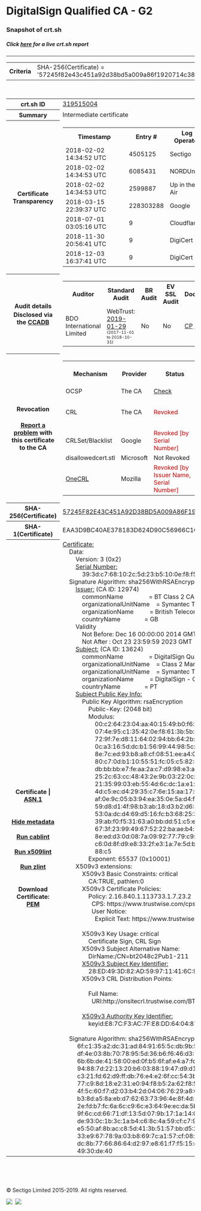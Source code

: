 # DigitalSign Qualified CA - G2
### Snapshot of crt.sh
##### Click [here](https://crt.sh/?q=57245F82E43C451A92D38BD5A009A86F1920714C38CCFAB5AFA10E5B71FFFF9B) for a live crt.sh report

---
<!DOCTYPE HTML PUBLIC "-//W3C//DTD HTML 4.0 Transitional//EN">
<HTML>

<BODY>

<TABLE>
  <TR>
    <TH class="outer">Criteria</TH>
    <TD class="outer">SHA-256(Certificate) = '57245f82e43c451a92d38bd5a009a86f1920714c38ccfab5afa10e5b71ffff9b'</TD>
  </TR>
</TABLE>
<BR>
<TABLE>
  <TR>
    <TH class="outer">crt.sh ID</TH>
    <TD class="outer"><A href="?id=319515004">319515004</A></TD>
  </TR>
  <TR>
    <TH class="outer">Summary</TH>
    <TD class="outer">Intermediate certificate</TD>
  </TR>
  <TR>
    <TH class="outer">Certificate<BR>Transparency</TH>
    <TD class="outer">
<TABLE class="options" style="margin-left:0px">
  <TR>
    <TH>Timestamp</TH>
    <TH>Entry #</TH>
    <TH>Log Operator</TH>
    <TH>Log URL</TH>
  </TR>
  <TR>
    <TD>2018-02-02&nbsp; <FONT class="small">14:34:52 UTC</FONT></TD>
    <TD>4505125</TD>
    <TD>Sectigo</TD>
    <TD>https://dodo.ct.comodo.com</TD>
  </TR>
  <TR>
    <TD>2018-02-02&nbsp; <FONT class="small">14:34:53 UTC</FONT></TD>
    <TD>6085431</TD>
    <TD>NORDUnet</TD>
    <TD>https://plausible.ct.nordu.net</TD>
  </TR>
  <TR>
    <TD>2018-02-02&nbsp; <FONT class="small">14:34:53 UTC</FONT></TD>
    <TD>2599887</TD>
    <TD>Up in the Air</TD>
    <TD>https://ct.filippo.io/behindthesofa</TD>
  </TR>
  <TR>
    <TD>2018-03-15&nbsp; <FONT class="small">22:39:37 UTC</FONT></TD>
    <TD>228303288</TD>
    <TD>Google</TD>
    <TD>https://ct.googleapis.com/rocketeer</TD>
  </TR>
  <TR>
    <TD>2018-07-01&nbsp; <FONT class="small">03:05:16 UTC</FONT></TD>
    <TD>9</TD>
    <TD>Cloudflare</TD>
    <TD>https://ct.cloudflare.com/logs/nimbus2023</TD>
  </TR>
  <TR>
    <TD>2018-11-30&nbsp; <FONT class="small">20:56:41 UTC</FONT></TD>
    <TD>9</TD>
    <TD>DigiCert</TD>
    <TD>https://nessie2023.ct.digicert.com/log</TD>
  </TR>
  <TR>
    <TD>2018-12-03&nbsp; <FONT class="small">16:37:41 UTC</FONT></TD>
    <TD>9</TD>
    <TD>DigiCert</TD>
    <TD>https://yeti2023.ct.digicert.com/log</TD>
  </TR>
</TABLE>
    </TD>
  </TR>
  <TR>
    <TH class="outer">Audit details<BR>
      <DIV class="small" style="padding-top:3px">Disclosed via the
        <A href="//ccadb-public.secure.force.com/mozilla/PublicAllIntermediateCerts" target="_blank">CCADB</A></DIV>
    </TH>
    <TD class="outer">
<TABLE class="options" style="margin-left:0px">
  <TR>
    <TH>Auditor</TH>
    <TH>Standard Audit</TH>
    <TH>BR Audit</TH>
    <TH>EV SSL Audit</TH>
    <TH>Documents</TH>
    <TH>CCADB</TH>
    <TH>Root Owner / Certificate</TH>
  </TR>
  <TR>
    <TD style="vertical-align:middle">BDO International Limited</TD>
    <TD>WebTrust:
      <A href="https://www.cpacanada.ca/generichandlers/CPACHandler.ashx?attachmentid=224491" target="_blank">2019-01-29</A>
      <BR><FONT style="font-size:8pt">(2017-11-01 to 2018-10-31)</FONT></TD>
    <TD>No    <TD>No    <TD>
      <A href="https://www.websecurity.symantec.com/content/dam/websitesecurity/digitalassets/desktop/pdfs/repository/STN_CP.pdf" target="blank">CP</A>
      <A href="https://www.websecurity.symantec.com/content/dam/websitesecurity/digitalassets/desktop/pdfs/repository/STN%20CPS%20v3.10.pdf" target="blank">CPS</A>
    </TD>
    <TD><A href="//ccadb.force.com/0011J00001DZ0OTQA1" target="_blank">0011J00001DZ0OTQA1</A></TD>
    <TD><A href="/?id=68409">DigiCert</A></TD>
  </TR>
</TABLE>
    </TD>
  </TR>
  <TR>
    <TH class="outer">Revocation<BR><BR>
      <DIV class="small" style="padding-top:3px"><A href="?id=319515004&opt=problemreporting">Report a problem</A> with<BR>this certificate to the CA</DIV></TH>
    <TD class="outer">
      <TABLE class="options" style="margin-left:0px">
        <TR>
          <TH>Mechanism</TH>
          <TH>Provider</TH>
          <TH>Status</TH>
          <TH>Revocation Date</TH>
          <TH>Last Observed in CRL</TH>
          <TH>Last Checked <SPAN style="color:#CC0000;vertical-align:middle;font-size:70%;font-weight:normal">(Error)</SPAN></TH>
        </TR>
        <TR>
          <TD>OCSP</TD>
          <TD>The CA</TD>
          <TD><A href="?id=319515004&opt=ocsp">Check</A></TD>
          <TD><SPAN style="color:#888888">?</SPAN></TD>
          <TD><SPAN style="color:#888888">n/a</SPAN></TD>
          <TD><SPAN style="color:#888888">?</SPAN></TD>
        </TR>
        <TR>
          <TD>CRL</TD>
          <TD>The CA</TD>
          <TD><SPAN style="color:#CC0000">Revoked</SPAN></TD><TD>2019-02-21&nbsp; <FONT class="small">18:27:36 UTC</FONT></TD><TD>2019-05-08&nbsp; <FONT class="small">17:18:52 UTC</FONT></TD><TD>2019-12-04&nbsp; <FONT class="small">20:05:08 UTC</FONT></TD>
        </TR>
        <TR>
          <TD>CRLSet/Blacklist</TD>
          <TD>Google</TD>
          <TD><SPAN style="color:#CC0000">Revoked [by Serial Number]</SPAN></TD>
          <TD><SPAN style="color:#888888">n/a</SPAN></TD>
          <TD><SPAN style="color:#888888">n/a</SPAN></TD>
          <TD><SPAN style="color:#888888">n/a</SPAN></TD>
        </TR>
        <TR>
          <TD>disallowedcert.stl</TD>
          <TD>Microsoft</TD>
          <TD>Not Revoked</TD>
          <TD><SPAN style="color:#888888">n/a</SPAN></TD>
          <TD><SPAN style="color:#888888">n/a</SPAN></TD>
          <TD><SPAN style="color:#888888">n/a</SPAN></TD>
        </TR>
        <TR>
          <TD><A href="/mozilla-onecrl" target="_blank">OneCRL</A></TD>
          <TD>Mozilla</TD>
          <TD><SPAN style="color:#CC0000">Revoked [by Issuer Name, Serial Number]</SPAN></TD><TD><SPAN style="color:#888888">Unknown</SPAN></TD>
          <TD><SPAN style="color:#888888">n/a</SPAN></TD>
          <TD><SPAN style="color:#888888">n/a</SPAN></TD>
        </TR>
      </TABLE>
    </TD>
  </TR>
  <TR>
    <TH class="outer">SHA-256(Certificate)</TH>
    <TD class="outer"><A href="//censys.io/certificates/57245f82e43c451a92d38bd5a009a86f1920714c38ccfab5afa10e5b71ffff9b">57245F82E43C451A92D38BD5A009A86F1920714C38CCFAB5AFA10E5B71FFFF9B</A></TD>
  </TR>
  <TR>
    <TH class="outer">SHA-1(Certificate)</TH>
    <TD class="outer">EAA3D9BC40AE378183D624D90C56966C1CE689AF</TD>
  </TR>
  <TR>
    <TH class="outer">Certificate | <A href="?asn1=319515004">ASN.1</A>
      <SPAN class="small"><BR>
      <BR><BR><A href="?id=319515004&opt=nometadata">Hide metadata</A>
      <BR><BR><A href="?id=319515004&opt=cablint">Run cablint</A>
      <BR><BR><A href="?id=319515004&opt=x509lint">Run x509lint</A>
      <BR><BR><A href="?id=319515004&opt=zlint">Run zlint</A>
      <BR><BR><BR>Download Certificate: <A href="?d=319515004">PEM</A>
      </SPAN>
    </TH>
    <TD class="text"><A href="?d=319515004">Certificate:</A><BR>&nbsp;&nbsp;&nbsp;&nbsp;Data:<BR>&nbsp;&nbsp;&nbsp;&nbsp;&nbsp;&nbsp;&nbsp;&nbsp;Version:&nbsp;3&nbsp;(0x2)<BR>&nbsp;&nbsp;&nbsp;&nbsp;&nbsp;&nbsp;&nbsp;&nbsp;<A href="?serial=393dc768102c5d23b5100ef8f595716e">Serial&nbsp;Number:</A><BR>&nbsp;&nbsp;&nbsp;&nbsp;&nbsp;&nbsp;&nbsp;&nbsp;&nbsp;&nbsp;&nbsp;&nbsp;39:3d:c7:68:10:2c:5d:23:b5:10:0e:f8:f5:95:71:6e<BR>&nbsp;&nbsp;&nbsp;&nbsp;Signature&nbsp;Algorithm:&nbsp;sha256WithRSAEncryption<BR>&nbsp;&nbsp;&nbsp;&nbsp;&nbsp;&nbsp;&nbsp;&nbsp;<A href="?caid=12974">Issuer:</A> <SPAN class="small">(CA ID: 12974)</SPAN><BR>&nbsp;&nbsp;&nbsp;&nbsp;&nbsp;&nbsp;&nbsp;&nbsp;&nbsp;&nbsp;&nbsp;&nbsp;commonName&nbsp;&nbsp;&nbsp;&nbsp;&nbsp;&nbsp;&nbsp;&nbsp;&nbsp;&nbsp;&nbsp;&nbsp;&nbsp;&nbsp;&nbsp;&nbsp;=&nbsp;BT&nbsp;Class&nbsp;2&nbsp;CA&nbsp;-&nbsp;G3<BR>&nbsp;&nbsp;&nbsp;&nbsp;&nbsp;&nbsp;&nbsp;&nbsp;&nbsp;&nbsp;&nbsp;&nbsp;organizationalUnitName&nbsp;&nbsp;&nbsp;&nbsp;=&nbsp;Symantec&nbsp;Trust&nbsp;Network<BR>&nbsp;&nbsp;&nbsp;&nbsp;&nbsp;&nbsp;&nbsp;&nbsp;&nbsp;&nbsp;&nbsp;&nbsp;organizationName&nbsp;&nbsp;&nbsp;&nbsp;&nbsp;&nbsp;&nbsp;&nbsp;&nbsp;&nbsp;=&nbsp;British&nbsp;Telecommunications&nbsp;plc<BR>&nbsp;&nbsp;&nbsp;&nbsp;&nbsp;&nbsp;&nbsp;&nbsp;&nbsp;&nbsp;&nbsp;&nbsp;countryName&nbsp;&nbsp;&nbsp;&nbsp;&nbsp;&nbsp;&nbsp;&nbsp;&nbsp;&nbsp;&nbsp;&nbsp;&nbsp;&nbsp;&nbsp;=&nbsp;GB<BR>&nbsp;&nbsp;&nbsp;&nbsp;&nbsp;&nbsp;&nbsp;&nbsp;Validity<BR>&nbsp;&nbsp;&nbsp;&nbsp;&nbsp;&nbsp;&nbsp;&nbsp;&nbsp;&nbsp;&nbsp;&nbsp;Not&nbsp;Before:&nbsp;Dec&nbsp;16&nbsp;00:00:00&nbsp;2014&nbsp;GMT<BR>&nbsp;&nbsp;&nbsp;&nbsp;&nbsp;&nbsp;&nbsp;&nbsp;&nbsp;&nbsp;&nbsp;&nbsp;Not&nbsp;After&nbsp;:&nbsp;Oct&nbsp;23&nbsp;23:59:59&nbsp;2023&nbsp;GMT<BR>&nbsp;&nbsp;&nbsp;&nbsp;&nbsp;&nbsp;&nbsp;&nbsp;<A href="?caid=13624">Subject:</A> <SPAN class="small">(CA ID: 13624)</SPAN><BR>&nbsp;&nbsp;&nbsp;&nbsp;&nbsp;&nbsp;&nbsp;&nbsp;&nbsp;&nbsp;&nbsp;&nbsp;commonName&nbsp;&nbsp;&nbsp;&nbsp;&nbsp;&nbsp;&nbsp;&nbsp;&nbsp;&nbsp;&nbsp;&nbsp;&nbsp;&nbsp;&nbsp;&nbsp;=&nbsp;DigitalSign&nbsp;Qualified&nbsp;CA&nbsp;-&nbsp;G2<BR>&nbsp;&nbsp;&nbsp;&nbsp;&nbsp;&nbsp;&nbsp;&nbsp;&nbsp;&nbsp;&nbsp;&nbsp;organizationalUnitName&nbsp;&nbsp;&nbsp;&nbsp;=&nbsp;Class&nbsp;2&nbsp;Managed&nbsp;PKI&nbsp;Individual&nbsp;Subscriber&nbsp;CA<BR>&nbsp;&nbsp;&nbsp;&nbsp;&nbsp;&nbsp;&nbsp;&nbsp;&nbsp;&nbsp;&nbsp;&nbsp;organizationalUnitName&nbsp;&nbsp;&nbsp;&nbsp;=&nbsp;Symantec&nbsp;Trust&nbsp;Network<BR>&nbsp;&nbsp;&nbsp;&nbsp;&nbsp;&nbsp;&nbsp;&nbsp;&nbsp;&nbsp;&nbsp;&nbsp;organizationName&nbsp;&nbsp;&nbsp;&nbsp;&nbsp;&nbsp;&nbsp;&nbsp;&nbsp;&nbsp;=&nbsp;DigitalSign&nbsp;-&nbsp;Certificadora&nbsp;Digital<BR>&nbsp;&nbsp;&nbsp;&nbsp;&nbsp;&nbsp;&nbsp;&nbsp;&nbsp;&nbsp;&nbsp;&nbsp;countryName&nbsp;&nbsp;&nbsp;&nbsp;&nbsp;&nbsp;&nbsp;&nbsp;&nbsp;&nbsp;&nbsp;&nbsp;&nbsp;&nbsp;&nbsp;=&nbsp;PT<BR>&nbsp;&nbsp;&nbsp;&nbsp;&nbsp;&nbsp;&nbsp;&nbsp;<A href="?spkisha256=c73556b95e30793bdcd015bc48b43022235ff89839048f57588328292d58a98b">Subject&nbsp;Public&nbsp;Key&nbsp;Info:</A><BR>&nbsp;&nbsp;&nbsp;&nbsp;&nbsp;&nbsp;&nbsp;&nbsp;&nbsp;&nbsp;&nbsp;&nbsp;Public&nbsp;Key&nbsp;Algorithm:&nbsp;rsaEncryption<BR>&nbsp;&nbsp;&nbsp;&nbsp;&nbsp;&nbsp;&nbsp;&nbsp;&nbsp;&nbsp;&nbsp;&nbsp;&nbsp;&nbsp;&nbsp;&nbsp;Public-Key:&nbsp;(2048&nbsp;bit)<BR>&nbsp;&nbsp;&nbsp;&nbsp;&nbsp;&nbsp;&nbsp;&nbsp;&nbsp;&nbsp;&nbsp;&nbsp;&nbsp;&nbsp;&nbsp;&nbsp;Modulus:<BR>&nbsp;&nbsp;&nbsp;&nbsp;&nbsp;&nbsp;&nbsp;&nbsp;&nbsp;&nbsp;&nbsp;&nbsp;&nbsp;&nbsp;&nbsp;&nbsp;&nbsp;&nbsp;&nbsp;&nbsp;00:c2:64:23:04:aa:40:15:49:b0:f6:91:cc:a3:9a:<BR>&nbsp;&nbsp;&nbsp;&nbsp;&nbsp;&nbsp;&nbsp;&nbsp;&nbsp;&nbsp;&nbsp;&nbsp;&nbsp;&nbsp;&nbsp;&nbsp;&nbsp;&nbsp;&nbsp;&nbsp;07:4e:95:c1:35:42:0e:f8:61:3b:5b:23:ea:18:28:<BR>&nbsp;&nbsp;&nbsp;&nbsp;&nbsp;&nbsp;&nbsp;&nbsp;&nbsp;&nbsp;&nbsp;&nbsp;&nbsp;&nbsp;&nbsp;&nbsp;&nbsp;&nbsp;&nbsp;&nbsp;72:9f:7e:d8:11:64:02:94:bb:64:2b:87:ad:56:53:<BR>&nbsp;&nbsp;&nbsp;&nbsp;&nbsp;&nbsp;&nbsp;&nbsp;&nbsp;&nbsp;&nbsp;&nbsp;&nbsp;&nbsp;&nbsp;&nbsp;&nbsp;&nbsp;&nbsp;&nbsp;0c:a3:16:5d:dc:b1:56:99:44:98:5c:5b:c0:70:cf:<BR>&nbsp;&nbsp;&nbsp;&nbsp;&nbsp;&nbsp;&nbsp;&nbsp;&nbsp;&nbsp;&nbsp;&nbsp;&nbsp;&nbsp;&nbsp;&nbsp;&nbsp;&nbsp;&nbsp;&nbsp;8e:7c:ed:93:b8:a8:cf:08:51:ee:a4:02:b9:3c:f9:<BR>&nbsp;&nbsp;&nbsp;&nbsp;&nbsp;&nbsp;&nbsp;&nbsp;&nbsp;&nbsp;&nbsp;&nbsp;&nbsp;&nbsp;&nbsp;&nbsp;&nbsp;&nbsp;&nbsp;&nbsp;80:c7:0d:b1:10:55:51:fc:05:c5:82:6d:42:13:4d:<BR>&nbsp;&nbsp;&nbsp;&nbsp;&nbsp;&nbsp;&nbsp;&nbsp;&nbsp;&nbsp;&nbsp;&nbsp;&nbsp;&nbsp;&nbsp;&nbsp;&nbsp;&nbsp;&nbsp;&nbsp;db:bb:bb:e7:fe:aa:2a:c7:d9:98:e3:a5:0a:4b:38:<BR>&nbsp;&nbsp;&nbsp;&nbsp;&nbsp;&nbsp;&nbsp;&nbsp;&nbsp;&nbsp;&nbsp;&nbsp;&nbsp;&nbsp;&nbsp;&nbsp;&nbsp;&nbsp;&nbsp;&nbsp;25:2c:63:cc:48:43:2e:9b:03:22:0c:ae:a1:b6:5b:<BR>&nbsp;&nbsp;&nbsp;&nbsp;&nbsp;&nbsp;&nbsp;&nbsp;&nbsp;&nbsp;&nbsp;&nbsp;&nbsp;&nbsp;&nbsp;&nbsp;&nbsp;&nbsp;&nbsp;&nbsp;21:35:99:03:eb:55:4d:6c:dc:1a:e1:b6:71:f7:75:<BR>&nbsp;&nbsp;&nbsp;&nbsp;&nbsp;&nbsp;&nbsp;&nbsp;&nbsp;&nbsp;&nbsp;&nbsp;&nbsp;&nbsp;&nbsp;&nbsp;&nbsp;&nbsp;&nbsp;&nbsp;4d:c5:ec:d4:29:35:c7:6e:15:aa:17:ba:c7:b6:a4:<BR>&nbsp;&nbsp;&nbsp;&nbsp;&nbsp;&nbsp;&nbsp;&nbsp;&nbsp;&nbsp;&nbsp;&nbsp;&nbsp;&nbsp;&nbsp;&nbsp;&nbsp;&nbsp;&nbsp;&nbsp;af:0e:9c:05:b3:94:ea:35:0e:5a:d4:fb:ac:a8:c0:<BR>&nbsp;&nbsp;&nbsp;&nbsp;&nbsp;&nbsp;&nbsp;&nbsp;&nbsp;&nbsp;&nbsp;&nbsp;&nbsp;&nbsp;&nbsp;&nbsp;&nbsp;&nbsp;&nbsp;&nbsp;59:d8:d1:4f:98:b3:ab:18:d3:b2:d6:9b:f7:6a:45:<BR>&nbsp;&nbsp;&nbsp;&nbsp;&nbsp;&nbsp;&nbsp;&nbsp;&nbsp;&nbsp;&nbsp;&nbsp;&nbsp;&nbsp;&nbsp;&nbsp;&nbsp;&nbsp;&nbsp;&nbsp;53:0a:dc:d4:69:d5:16:fc:b3:68:25:38:fd:6a:e7:<BR>&nbsp;&nbsp;&nbsp;&nbsp;&nbsp;&nbsp;&nbsp;&nbsp;&nbsp;&nbsp;&nbsp;&nbsp;&nbsp;&nbsp;&nbsp;&nbsp;&nbsp;&nbsp;&nbsp;&nbsp;39:ab:f0:f5:31:63:a0:bb:dd:51:c5:e4:d1:b1:7d:<BR>&nbsp;&nbsp;&nbsp;&nbsp;&nbsp;&nbsp;&nbsp;&nbsp;&nbsp;&nbsp;&nbsp;&nbsp;&nbsp;&nbsp;&nbsp;&nbsp;&nbsp;&nbsp;&nbsp;&nbsp;67:3f:23:99:49:67:52:22:ba:ae:b4:dc:8f:1d:68:<BR>&nbsp;&nbsp;&nbsp;&nbsp;&nbsp;&nbsp;&nbsp;&nbsp;&nbsp;&nbsp;&nbsp;&nbsp;&nbsp;&nbsp;&nbsp;&nbsp;&nbsp;&nbsp;&nbsp;&nbsp;8e:ed:d3:0d:08:7a:09:92:77:79:c9:ed:b5:f0:8f:<BR>&nbsp;&nbsp;&nbsp;&nbsp;&nbsp;&nbsp;&nbsp;&nbsp;&nbsp;&nbsp;&nbsp;&nbsp;&nbsp;&nbsp;&nbsp;&nbsp;&nbsp;&nbsp;&nbsp;&nbsp;c6:0d:8f:d9:e8:33:2f:e3:1a:7e:5d:ba:9c:96:17:<BR>&nbsp;&nbsp;&nbsp;&nbsp;&nbsp;&nbsp;&nbsp;&nbsp;&nbsp;&nbsp;&nbsp;&nbsp;&nbsp;&nbsp;&nbsp;&nbsp;&nbsp;&nbsp;&nbsp;&nbsp;88:c5<BR>&nbsp;&nbsp;&nbsp;&nbsp;&nbsp;&nbsp;&nbsp;&nbsp;&nbsp;&nbsp;&nbsp;&nbsp;&nbsp;&nbsp;&nbsp;&nbsp;Exponent:&nbsp;65537&nbsp;(0x10001)<BR>&nbsp;&nbsp;&nbsp;&nbsp;&nbsp;&nbsp;&nbsp;&nbsp;X509v3&nbsp;extensions:<BR>&nbsp;&nbsp;&nbsp;&nbsp;&nbsp;&nbsp;&nbsp;&nbsp;&nbsp;&nbsp;&nbsp;&nbsp;X509v3&nbsp;Basic&nbsp;Constraints:&nbsp;critical<BR>&nbsp;&nbsp;&nbsp;&nbsp;&nbsp;&nbsp;&nbsp;&nbsp;&nbsp;&nbsp;&nbsp;&nbsp;&nbsp;&nbsp;&nbsp;&nbsp;CA:TRUE,&nbsp;pathlen:0<BR>&nbsp;&nbsp;&nbsp;&nbsp;&nbsp;&nbsp;&nbsp;&nbsp;&nbsp;&nbsp;&nbsp;&nbsp;X509v3&nbsp;Certificate&nbsp;Policies:&nbsp;<BR>&nbsp;&nbsp;&nbsp;&nbsp;&nbsp;&nbsp;&nbsp;&nbsp;&nbsp;&nbsp;&nbsp;&nbsp;&nbsp;&nbsp;&nbsp;&nbsp;Policy:&nbsp;2.16.840.1.113733.1.7.23.2<BR>&nbsp;&nbsp;&nbsp;&nbsp;&nbsp;&nbsp;&nbsp;&nbsp;&nbsp;&nbsp;&nbsp;&nbsp;&nbsp;&nbsp;&nbsp;&nbsp;&nbsp;&nbsp;CPS:&nbsp;https://www.trustwise.com/cps<BR>&nbsp;&nbsp;&nbsp;&nbsp;&nbsp;&nbsp;&nbsp;&nbsp;&nbsp;&nbsp;&nbsp;&nbsp;&nbsp;&nbsp;&nbsp;&nbsp;&nbsp;&nbsp;User&nbsp;Notice:<BR>&nbsp;&nbsp;&nbsp;&nbsp;&nbsp;&nbsp;&nbsp;&nbsp;&nbsp;&nbsp;&nbsp;&nbsp;&nbsp;&nbsp;&nbsp;&nbsp;&nbsp;&nbsp;&nbsp;&nbsp;Explicit&nbsp;Text:&nbsp;https://www.trustwise.com/rpa<BR><BR>&nbsp;&nbsp;&nbsp;&nbsp;&nbsp;&nbsp;&nbsp;&nbsp;&nbsp;&nbsp;&nbsp;&nbsp;X509v3&nbsp;Key&nbsp;Usage:&nbsp;critical<BR>&nbsp;&nbsp;&nbsp;&nbsp;&nbsp;&nbsp;&nbsp;&nbsp;&nbsp;&nbsp;&nbsp;&nbsp;&nbsp;&nbsp;&nbsp;&nbsp;Certificate&nbsp;Sign,&nbsp;CRL&nbsp;Sign<BR>&nbsp;&nbsp;&nbsp;&nbsp;&nbsp;&nbsp;&nbsp;&nbsp;&nbsp;&nbsp;&nbsp;&nbsp;X509v3&nbsp;Subject&nbsp;Alternative&nbsp;Name:&nbsp;<BR>&nbsp;&nbsp;&nbsp;&nbsp;&nbsp;&nbsp;&nbsp;&nbsp;&nbsp;&nbsp;&nbsp;&nbsp;&nbsp;&nbsp;&nbsp;&nbsp;DirName:/CN=bt2048c2Pub1-211<BR>&nbsp;&nbsp;&nbsp;&nbsp;&nbsp;&nbsp;&nbsp;&nbsp;&nbsp;&nbsp;&nbsp;&nbsp;<A href="?ski=28ed493d82ad599711416c94b3b04ab259891479">X509v3&nbsp;Subject&nbsp;Key&nbsp;Identifier:</A><BR>&nbsp;&nbsp;&nbsp;&nbsp;&nbsp;&nbsp;&nbsp;&nbsp;&nbsp;&nbsp;&nbsp;&nbsp;&nbsp;&nbsp;&nbsp;&nbsp;28:ED:49:3D:82:AD:59:97:11:41:6C:94:B3:B0:4A:B2:59:89:14:79<BR>&nbsp;&nbsp;&nbsp;&nbsp;&nbsp;&nbsp;&nbsp;&nbsp;&nbsp;&nbsp;&nbsp;&nbsp;X509v3&nbsp;CRL&nbsp;Distribution&nbsp;Points:&nbsp;<BR><BR>&nbsp;&nbsp;&nbsp;&nbsp;&nbsp;&nbsp;&nbsp;&nbsp;&nbsp;&nbsp;&nbsp;&nbsp;&nbsp;&nbsp;&nbsp;&nbsp;Full&nbsp;Name:<BR>&nbsp;&nbsp;&nbsp;&nbsp;&nbsp;&nbsp;&nbsp;&nbsp;&nbsp;&nbsp;&nbsp;&nbsp;&nbsp;&nbsp;&nbsp;&nbsp;&nbsp;&nbsp;URI:http://onsitecrl.trustwise.com/BTClass2CA-G3.crl<BR><BR>&nbsp;&nbsp;&nbsp;&nbsp;&nbsp;&nbsp;&nbsp;&nbsp;&nbsp;&nbsp;&nbsp;&nbsp;<A href="?ski=e87cf3ac7fe8dd640487bb5b65be8f90fd64195b">X509v3&nbsp;Authority&nbsp;Key&nbsp;Identifier:</A><BR>&nbsp;&nbsp;&nbsp;&nbsp;&nbsp;&nbsp;&nbsp;&nbsp;&nbsp;&nbsp;&nbsp;&nbsp;&nbsp;&nbsp;&nbsp;&nbsp;keyid:E8:7C:F3:AC:7F:E8:DD:64:04:87:BB:5B:65:BE:8F:90:FD:64:19:5B<BR><BR>&nbsp;&nbsp;&nbsp;&nbsp;Signature&nbsp;Algorithm:&nbsp;sha256WithRSAEncryption<BR>&nbsp;&nbsp;&nbsp;&nbsp;&nbsp;&nbsp;&nbsp;&nbsp;&nbsp;6f:c1:35:a2:dc:31:ad:84:91:65:5c:db:9b:55:32:11:0f:df:<BR>&nbsp;&nbsp;&nbsp;&nbsp;&nbsp;&nbsp;&nbsp;&nbsp;&nbsp;df:4e:03:8b:70:78:95:5d:36:b6:f6:46:d3:14:fd:78:ee:7f:<BR>&nbsp;&nbsp;&nbsp;&nbsp;&nbsp;&nbsp;&nbsp;&nbsp;&nbsp;6b:6b:de:41:58:00:ed:0f:b5:6f:af:e4:a7:fd:0a:5f:f0:5a:<BR>&nbsp;&nbsp;&nbsp;&nbsp;&nbsp;&nbsp;&nbsp;&nbsp;&nbsp;94:88:7d:22:13:20:b6:03:88:19:47:d9:d1:fd:42:78:0a:84:<BR>&nbsp;&nbsp;&nbsp;&nbsp;&nbsp;&nbsp;&nbsp;&nbsp;&nbsp;c3:21:fd:62:d9:ff:db:76:e4:e2:6f:cc:54:3b:8c:ee:23:af:<BR>&nbsp;&nbsp;&nbsp;&nbsp;&nbsp;&nbsp;&nbsp;&nbsp;&nbsp;77:c9:8d:18:e2:31:e0:94:f8:b5:2a:62:f8:52:4a:8a:af:ad:<BR>&nbsp;&nbsp;&nbsp;&nbsp;&nbsp;&nbsp;&nbsp;&nbsp;&nbsp;4f:5c:60:f7:d2:03:b4:2d:04:06:76:29:a8:00:d9:c1:66:0d:<BR>&nbsp;&nbsp;&nbsp;&nbsp;&nbsp;&nbsp;&nbsp;&nbsp;&nbsp;b3:8d:a5:8a:eb:d7:62:63:73:96:4e:8f:4d:90:31:99:48:63:<BR>&nbsp;&nbsp;&nbsp;&nbsp;&nbsp;&nbsp;&nbsp;&nbsp;&nbsp;2e:fd:b7:fc:6a:6c:c9:6c:e3:64:9e:ec:da:5b:e2:fc:0c:a2:<BR>&nbsp;&nbsp;&nbsp;&nbsp;&nbsp;&nbsp;&nbsp;&nbsp;&nbsp;9f:6c:cd:66:71:df:13:5d:07:9b:17:1a:14:0f:ce:24:97:ca:<BR>&nbsp;&nbsp;&nbsp;&nbsp;&nbsp;&nbsp;&nbsp;&nbsp;&nbsp;de:93:0c:1b:3c:1a:b4:c6:8c:4a:59:cf:c7:94:cd:83:78:a1:<BR>&nbsp;&nbsp;&nbsp;&nbsp;&nbsp;&nbsp;&nbsp;&nbsp;&nbsp;e5:50:af:8b:ac:c8:5d:41:3b:51:57:bb:d5:29:21:7d:ef:a0:<BR>&nbsp;&nbsp;&nbsp;&nbsp;&nbsp;&nbsp;&nbsp;&nbsp;&nbsp;33:e9:67:78:9a:03:b8:69:7c:a1:57:cf:08:ba:71:61:56:94:<BR>&nbsp;&nbsp;&nbsp;&nbsp;&nbsp;&nbsp;&nbsp;&nbsp;&nbsp;dc:8b:77:66:86:64:d2:97:e8:61:f7:f5:15:d2:f8:ad:1f:d2:<BR>&nbsp;&nbsp;&nbsp;&nbsp;&nbsp;&nbsp;&nbsp;&nbsp;&nbsp;49:30:de:40<BR>    </TD>
  </TR>
</TABLE>

  <BR><BR><BR>

  <P class="copyright">&copy; Sectigo Limited 2015-2019. All rights reserved.</P>
  <DIV>
    <A href="https://sectigo.com/"><IMG src="/sectigo_s.png"></A>
    &nbsp;<A href="https://github.com/crtsh"><IMG src="/GitHub-Mark-32px.png"></A>
  </DIV>
</BODY>
</HTML>
